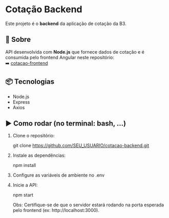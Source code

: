 # Cotação Backend

Este projeto é o **backend** da aplicação de cotação da B3.

## 🚀 Sobre

API desenvolvida com **Node.js** que fornece dados de cotação e é consumida pelo frontend Angular neste repositório:  
➡️ [cotacao-frontend](https://github.com/andrevmc/cotacao-frontend)

## 📦 Tecnologias

- Node.js
- Express
- Axios

## ▶️ Como rodar (no terminal: bash, ...)

1. Clone o repositório:

   git clone https://github.com/SEU_USUARIO/cotacao-backend.git

2. Instale as dependências:

   npm install

3. Configure as variáveis de ambiente no .env

4. Inicie a API:

   npm start

   Obs: Certifique-se de que o servidor estará rodando na porta esperada pelo frontend (ex: http://localhost:3000).

